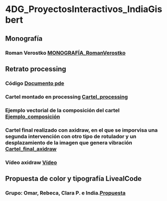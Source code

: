 # 4DG_ProyectosInteractivos_IndiaGisbert

## Monografía
### Roman Verostko [MONOGRAFÍA_RomanVerostko](MONOGRAFÍA_RomanVerostko.pdf)

## Retrato processing
### Código [Documento pde](retrato_india.pde)
### Cartel montado en processing [Cartel_processing](cartel_montado_processing.pdf)
### Ejemplo vectorial de la composición del cartel [Ejemplo_composición](cartel_ej._composición.pdf)
### Cartel final realizado con axidraw, en el que se imporvisa una segunda intervención con otro tipo de rotulador y un desplazamiento de la imagen que genera vibración [Cartel_final_axidraw](cartel_final_axidraw.pdf)
### Vídeo axidraw [Vídeo](video_axidraw.pm4)

## Propuesta de color y tipografía LivealCode
### Grupo: Omar, Rebeca, Clara P. e India.[Propuesta](propuesta_color_tipo_livecoding.pdf)
